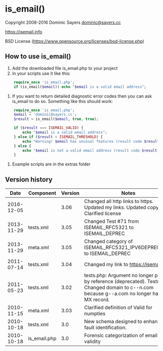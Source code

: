 is_email()
==========

Copyright 2008-2016 Dominic Sayers <dominic@sayers.cc>

https://isemail.info

BSD License (https://www.opensource.org/licenses/bsd-license.php)

How to use is_email()
---------------------
1.  Add the downloaded file is_email.php to your project
1.  In your scripts use it like this:

```php
	require_once 'is_email.php';
	if (is_email($email)) echo "$email is a valid email address";
```

1.  If you want to return detailed diagnostic error codes then you can ask
is_email to do so. Something like this should work:

```php
	require_once 'is_email.php';
	$email = 'dominic@sayers.cc';
	$result = is_email($email, true, true);

	if ($result === ISEMAIL_VALID) {
		echo "$email is a valid email address";
	} else if ($result < ISEMAIL_THRESHOLD) {
		echo "Warning! $email has unusual features (result code $result)";
	} else {
		echo "$email is not a valid email address (result code $result)";
	}
```

1.  Example scripts are in the extras folder

Version history
---------------

| Date | Component | Version | Notes |
| ---- | --------- | ------- | ----- |
| 2016-12-05 | <all> | 3.06 | Changed all http links to https. Updated my links. Updated copyright. Clarified license |
| 2013-11-29 | tests.xml | 3.05 | Changed Test #71 from ISEMAIL_RFC5321 to ISEMAIL_DEPREC |
| 2013-11-29 | meta.xml | 3.05 | Changed category of ISEMAIL_RFC5321_IPV6DEPRECATED to ISEMAIL_DEPREC |
| 2011-07-14 | tests.xml | 3.04 | Changed my link to https://isemail.info |
| 2011-05-23 | tests.xml | 3.02 | tests.php:  Argument no longer passed by reference (deprecated). Test#32: Changed domain to c--n.com because g--a.com no longer has an MX record. |
| 2010-11-15 | meta.xml | 3.03 | Clarified definition of Valid for numpties |
| 2010-10-18 | tests.xml | 3.0 |New schema designed to enhance fault identification. |
| 2010-10-18 | is_email.php | 3.0 | Forensic categorization of email validity |
